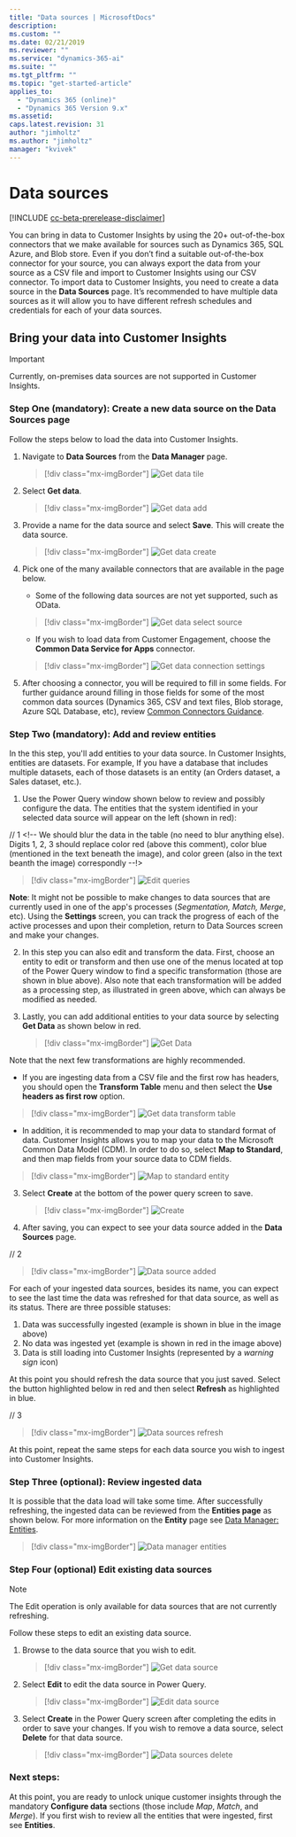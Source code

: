 ```yaml
---
title: "Data sources | MicrosoftDocs"
description: 
ms.custom: ""
ms.date: 02/21/2019
ms.reviewer: ""
ms.service: "dynamics-365-ai"
ms.suite: ""
ms.tgt_pltfrm: ""
ms.topic: "get-started-article"
applies_to: 
  - "Dynamics 365 (online)"
  - "Dynamics 365 Version 9.x"
ms.assetid: 
caps.latest.revision: 31
author: "jimholtz"
ms.author: "jimholtz"
manager: "kvivek"
---
```

# Data sources

[!INCLUDE [cc-beta-prerelease-disclaimer](../includes/cc-beta-prerelease-disclaimer.md)]

You can bring in data to Customer Insights by using the 20+ out-of-the-box connectors that we make available for sources such as Dynamics 365, SQL Azure, and Blob store. Even if you don’t find a suitable out-of-the-box connector for your source, you can always export the data from your source as a CSV file and import to Customer Insights using our CSV connector. To import data to Customer Insights, you need to create a data source in the **Data Sources** page. It’s recommended to have multiple data sources as it will allow you to have different refresh schedules and credentials for each of your data sources.

## Bring your data into Customer Insights 

> [!IMPORTANT]
> Currently, on-premises data sources are not supported in Customer Insights. 

### Step One (mandatory): Create a new data source on the Data Sources page

Follow the steps below to load the data into Customer Insights.

1. Navigate to **Data Sources** from the **Data Manager** page.

   > [!div class="mx-imgBorder"] 
   > ![](media/data-manager-get-data-tile.png "Get data tile")

2. Select **Get data**.

   > [!div class="mx-imgBorder"] 
   > ![](media/data-manager-get-data-add.png "Get data add")

3. Provide a name for the data source and select **Save**. This will create the data source. 

   > [!div class="mx-imgBorder"] 
   > ![](media/data-manager-get-data-create.png "Get data create")

4. Pick one of the many available connectors that are available in the page below.

   - Some of the following data sources are not yet supported, such as OData. 

   > [!div class="mx-imgBorder"] 
   > ![](media/data-manager-get-select-source.png "Get data select source")

   - If you wish to load data from Customer Engagement, choose the  **Common Data Service for Apps** connector.

   > [!div class="mx-imgBorder"] 
   > ![](media/data-manager-get-data-connection-settings.png "Get data connection settings")
   
5. After choosing a connector, you will be required to fill in some fields. For further guidance around filling in those fields for some of the most common data sources (Dynamics 365, CSV and text files, Blob storage, Azure SQL Database, etc), review [Common Connectors Guidance](pm-common-connectors.md).  

### Step Two (mandatory): Add and review entities

In the this step, you'll add entities to your data source. In Customer Insights, entities are datasets. For example, If you have a database that includes multiple datasets, each of those datasets is an entity (an Orders dataset, a Sales dataset, etc.). 

1. Use the Power Query window shown below to review and possibly configure the data. The entities that the system identified in your selected data source will appear on the left (shown in red):

// 1 <!-- We should blur the data in the table (no need to blur anything else). Digits 1, 2, 3 should replace color red (above this comment), color blue (mentioned in the text beneath the image), and color green (also in the text beanth the image) correspondly --!> 

   > [!div class="mx-imgBorder"] 
   > ![](media/data-manager-configure-edit-queries.png "Edit queries")

**Note**: It might not be possible to make changes to data sources that are currently used in one of the app's processes (*Segmentation, Match, Merge*, etc). Using the **Settings** screen, you can track the progress of each of the active processes and upon their completion, return to Data Sources screen and make your changes. 

2. In this step you can also edit and transform the data. First, choose an entity to edit or transform and then use one of the menus located at top of the Power Query window to find a specific transformation (those are shown in blue above). Also note that each transformation will be added as a processing step, as illustrated in green above, which can always be modified as needed.

3. Lastly, you can add additional entities to your data source by selecting **Get Data** as shown below in red.

   > [!div class="mx-imgBorder"] 
   > ![](media/data-source-get-data.png "Get Data")

Note that the next few transformations are highly recommended.

   - If you are ingesting data from a CSV file and the first row has headers, you should open the **Transform Table** menu and then select the **Use headers as first row** option.

   > [!div class="mx-imgBorder"] 
   > ![](media/data-manager-get-data-transform-table.png "Get data transform table")

   - In addition, it is recommended to map your data to standard format of data. Customer Insights allows you to map your data to the Microsoft Common Data Model (CDM). In order to do so, select **Map to Standard**, and then map fields from your source data to CDM fields.

   > [!div class="mx-imgBorder"] 
   > ![](media/data-manager-get-data-map-entity.png "Map to standard entity")

3. Select **Create** at the bottom of the power query screen to save.

   > [!div class="mx-imgBorder"] 
   > ![](media/configure-data-edit-queries-create.png "Create")

4. After saving, you can expect to see your data source added in the **Data Sources** page.

// 2 <!-- in the text below this image: We should replace the blue color with 1, replace the red color with 2, and replace the warning sign with 3 (and also ensure to mark 3 in the image since we didn't use to mark this spot before) -->

   > [!div class="mx-imgBorder"] 
   > ![](media/configure-data-datasource-added.png "Data source added")

For each of your ingested data sources, besides its name, you can expect to see the last time the data was refreshed for that data source, as well as its status. There are three possible statuses:

1. Data was successfully ingested (example is shown in blue in the image above)
2. No data was ingested yet (example is shown in red in the image above)
3. Data is still loading into Customer Insights (represented by a *warning sign* icon)

At this point you should refresh the data source that you just saved. Select the button highlighted below in red and then select **Refresh** as highlighted in blue.

// 3 <!-- in the text below this image, replace red color with 1 and blue color with 2-->

> [!div class="mx-imgBorder"] 
> ![](media/configure-data-sources-refresh.png "Data sources refresh")

At this point, repeat the same steps for each data source you wish to ingest into Customer Insights.

### Step Three (optional): Review ingested data

It is possible that the data load will take some time. After successfully refreshing, the ingested data can be reviewed from the **Entities page** as shown below. For more information on the **Entity** page see [Data Manager: Entities](pm-entities.md).

> [!div class="mx-imgBorder"] 
> ![](media/data-manager-entities-data.png "Data manager entities")

### Step Four (optional) Edit existing data sources

> [!NOTE]
> The Edit operation is only available for data sources that are not currently refreshing.

Follow these steps to edit an existing data source. 

1. Browse to the data source that you wish to edit.

   > [!div class="mx-imgBorder"] 
   > ![](media/data-manager-get-data-source.png "Get data source")

2. Select **Edit** to edit the data source in Power Query.

   > [!div class="mx-imgBorder"] 
   > ![](media/configure-data-sources-edit2.png "Edit data source")

3. Select **Create** in the Power Query screen after completing the edits in order to save your changes. If you wish to remove a data source, select **Delete** for that data source.

   > [!div class="mx-imgBorder"] 
   > ![](media/configure-data-sources-delete.png "Data sources delete")

### Next steps:

At this point, you are ready to unlock unique customer insights through the mandatory **Configure data** sections (those include *Map*, *Match*, and *Merge*). If you first wish to review all the entities that were ingested, first see **Entities**. 

